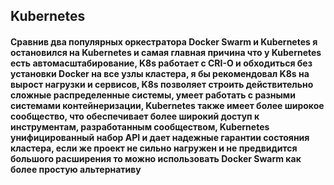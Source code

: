 ## Kubernetes

#### Сравнив два популярных оркестратора Docker Swarm и Kubernetes я остановился на Kubernetes и самая главная причина что у Kubernetes есть автомасштабирование, K8s работает с CRI-O и обходиться без установки Docker на все узлы кластера, я бы рекомендовал K8s на вырост нагрузки и сервисов, K8s  позволяет строить действительно сложные распределенные системы, умеет работать с разными системами контейнеризации, Kubernetes также имеет более широкое сообщество, что обеспечивает более широкий доступ к инструментам, разработанным сообществом, Kubernetes  унифицированный набор API и дает надежные гарантии состояния кластера, если же проект не сильно нагружен и не предвидится большого расширения то можно использовать Docker Swarm как более простую альтернативу
